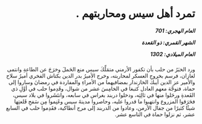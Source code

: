 <h1 dir="rtl">تمرد أهل سيس ومحاربتهم .</h1>

<h5 dir="rtl">العام الهجري:  701

الشهر القمري: ذو القعدة

العام الميلادي: 1302</h5>

<p dir="rtl">ورد الخبَرُ من حلب بأن تكفور الأرمني متمَلِّكَ سيس منع الحَملَ وخرَجَ عن الطاعةِ وانتمى لغازان، فرسم بخروجِ العسكر لمحاربته، وخرج الأميرُ بدر الدين بكتاش الفخري أميرُ سلاح والأمير عز الدين أيبك الخازندار بمضافيهما من الأمراءِ والمفاردة في رمضانَ وساروا إلى حماة، فتوجَّهَ معهم العادل كتبغا في الخامِسَ عشر من شوال، وقَدِموا حلب في أوَّلِ ذي القَعدةِ ورحَلوا منها في ثالِثِه، ودخلوا دربند بغراس في سابعه، وانتَشَروا في بلاد سيس، فحَرَقوا المزروع وانتهبوا ما قدروا عليه، وحاصروا مدينةَ سيس وغَنِموا مِن سَفحِ قَلعتِها شيئًا كثيرًا من جفال الأرمن، وعادوا من الدربند إلى مرج أنطاكية، فقَدِموا حلب في السابع عشر، ثم نزلوا حماة في التاسع عشر.</p></br>
